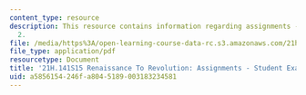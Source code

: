 ```yaml
---
content_type: resource
description: This resource contains information regarding assignments - student example
  2.
file: /media/https%3A/open-learning-course-data-rc.s3.amazonaws.com/21h-141-renaissance-to-revolution-europe-1300-1800-spring-2015/a5856154246fa8045189003183234581_MIT21H_141S15_Ecstasies.pdf
file_type: application/pdf
resourcetype: Document
title: '21H.141S15 Renaissance To Revolution: Assignments - Student Example 2'
uid: a5856154-246f-a804-5189-003183234581
---
```

